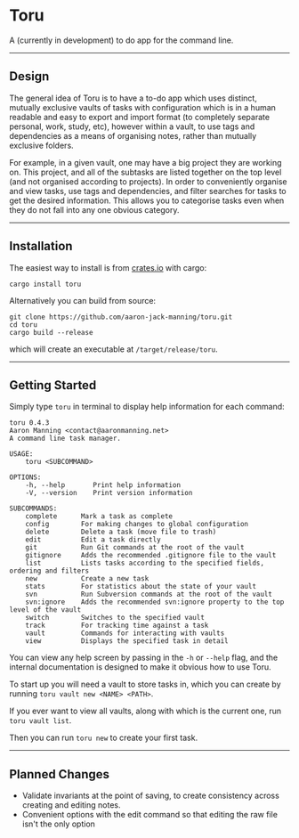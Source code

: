 # Toru

A (currently in development) to do app for the command line.

---

## Design

The general idea of Toru is to have a to-do app which uses distinct, mutually exclusive vaults of tasks with configuration which is in a human readable and easy to export and import format (to completely separate personal, work, study, etc), however within a vault, to use tags and dependencies as a means of organising notes, rather than mutually exclusive folders.

For example, in a given vault, one may have a big project they are working on. This project, and all of the subtasks are listed together on the top level (and not organised according to projects). In order to conveniently organise and view tasks, use tags and dependencies, and filter searches for tasks to get the desired information. This allows you to categorise tasks even when they do not fall into any one obvious category.

---

## Installation

The easiest way to install is from [crates.io](https://crates.io/crates/toru) with cargo:

```
cargo install toru
```

Alternatively you can build from source:

```
git clone https://github.com/aaron-jack-manning/toru.git
cd toru
cargo build --release
```

which will create an executable at `/target/release/toru`.

---

## Getting Started

Simply type `toru` in terminal to display help information for each command:

```
toru 0.4.3
Aaron Manning <contact@aaronmanning.net>
A command line task manager.

USAGE:
    toru <SUBCOMMAND>

OPTIONS:
    -h, --help       Print help information
    -V, --version    Print version information

SUBCOMMANDS:
    complete      Mark a task as complete
    config        For making changes to global configuration
    delete        Delete a task (move file to trash)
    edit          Edit a task directly
    git           Run Git commands at the root of the vault
    gitignore     Adds the recommended .gitignore file to the vault
    list          Lists tasks according to the specified fields, ordering and filters
    new           Create a new task
    stats         For statistics about the state of your vault
    svn           Run Subversion commands at the root of the vault
    svn:ignore    Adds the recommended svn:ignore property to the top level of the vault
    switch        Switches to the specified vault
    track         For tracking time against a task
    vault         Commands for interacting with vaults
    view          Displays the specified task in detail
```

You can view any help screen by passing in the `-h` or `--help` flag, and the internal documentation is designed to make it obvious how to use Toru.

To start up you will need a vault to store tasks in, which you can create by running `toru vault new <NAME> <PATH>`.

If you ever want to view all vaults, along with which is the current one, run `toru vault list`.

Then you can run `toru new` to create your first task.

---

## Planned Changes

- Validate invariants at the point of saving, to create consistency across creating and editing notes.
- Convenient options with the edit command so that editing the raw file isn't the only option
